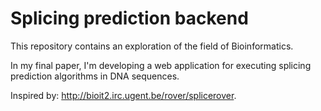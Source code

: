 # Splicing prediction backend

This repository contains an exploration of the field of Bioinformatics.

In my final paper, I'm developing a web application for executing splicing
prediction algorithms in DNA sequences.

Inspired by: http://bioit2.irc.ugent.be/rover/splicerover.
